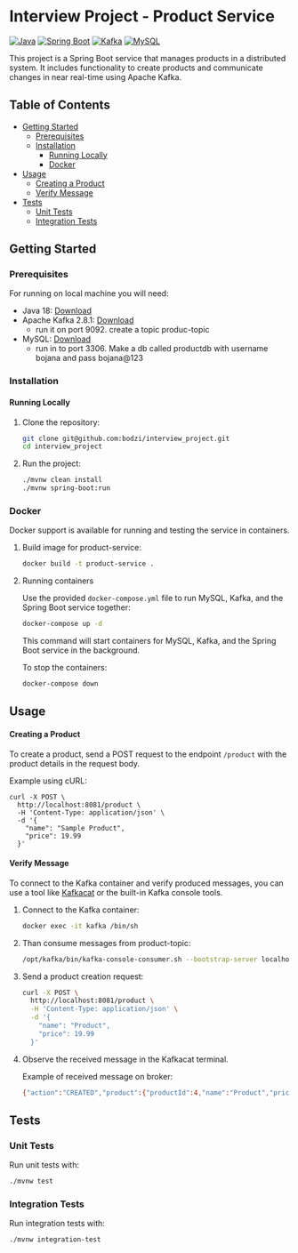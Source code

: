 
# Interview Project - Product Service

[![Java](https://img.shields.io/badge/Java-18-blue)](https://openjdk.java.net/projects/jdk/18/)
[![Spring Boot](https://img.shields.io/badge/Spring%20Boot-3.1.5-green)](https://spring.io/projects/spring-boot)
[![Kafka](https://img.shields.io/badge/Apache%20Kafka-2.8.1-red)](https://kafka.apache.org/)
[![MySQL](https://img.shields.io/badge/MySQL-latest-orange)](https://www.mysql.com/)

This project is a Spring Boot service that manages products in a distributed system. It includes functionality to create products and communicate changes in near real-time using Apache Kafka.

## Table of Contents

- [Getting Started](#getting-started)
  - [Prerequisites](#prerequisites)
  - [Installation](#installation)
    - [Running Locally](#running-locally)
    - [Docker](#docker)
- [Usage](#usage)
  - [Creating a Product](#creating-a-product)
  - [Verify Message](#verify-message)
- [Tests](#tests)
  - [Unit Tests](#unit-tests)
  - [Integration Tests](#integration-tests)


## Getting Started

### Prerequisites

For running on local machine you will need: 

- Java 18: [Download](https://openjdk.java.net/projects/jdk/18/)
- Apache Kafka 2.8.1: [Download](https://kafka.apache.org/downloads)
    - run it on port 9092. create a topic produc-topic
- MySQL: [Download](https://www.mysql.com/downloads/)
    - run in to port 3306. Make a db called productdb with username bojana and pass bojana@123

### Installation

#### Running Locally

1. Clone the repository:

   ```bash
   git clone git@github.com:bodzi/interview_project.git
   cd interview_project
   ```

2. Run the project: 

   ```bash
   ./mvnw clean install
   ./mvnw spring-boot:run
   ```


### Docker

Docker support is available for running and testing the service in containers.


 1. Build image for product-service:

    ```bash
    docker build -t product-service .
    ```

2. Running containers

    Use the provided `docker-compose.yml` file to run MySQL, Kafka, and the Spring Boot service together:

    ```bash
    docker-compose up -d
    ```

    This command will start containers for MySQL, Kafka, and the Spring Boot service in the background.

    To stop the containers:

    ```bash
    docker-compose down
    ```

## Usage

#### Creating a Product

To create a product, send a POST request to the endpoint `/product` with the product details in the request body.

Example using cURL:

    curl -X POST \
      http://localhost:8081/product \
      -H 'Content-Type: application/json' \
      -d '{
        "name": "Sample Product",
        "price": 19.99
      }'


#### Verify Message

To connect to the Kafka container and verify produced messages, you can use a tool like [Kafkacat](https://github.com/edenhill/kafkacat) or the built-in Kafka console tools.

1. Connect to the Kafka container:

    ```bash
    docker exec -it kafka /bin/sh
    ```
2. Than consume messages from product-topic:

    ```bash
    /opt/kafka/bin/kafka-console-consumer.sh --bootstrap-server localhost:9093 --topic product-topic
    ```
3. Send a product creation request:

    ```bash
    curl -X POST \
      http://localhost:8081/product \
      -H 'Content-Type: application/json' \
      -d '{
        "name": "Product",
        "price": 19.99
      }'
    ```
4. Observe the received message in the Kafkacat terminal.

    Example of received message on broker:

    ```bash
    {"action":"CREATED","product":{"productId":4,"name":"Product","price":19.99}}
    ```


## Tests

### Unit Tests

Run unit tests with:

```bash
./mvnw test
```

### Integration Tests

Run integration tests with:

```bash
./mvnw integration-test
```



